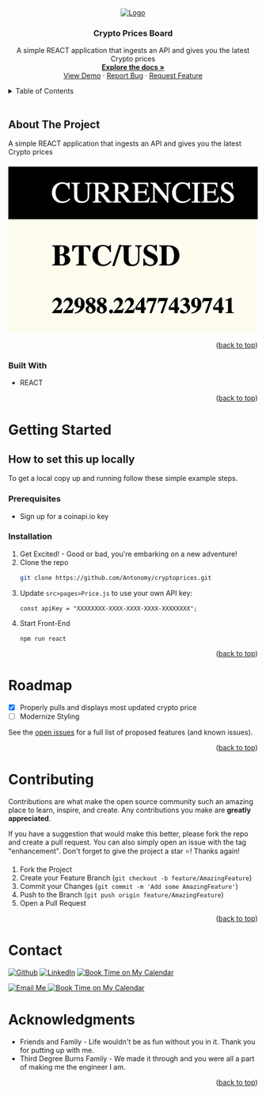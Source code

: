 <a name="readme-top"></a>

<br />
<div align="center">
  <a href="https://github.com/Antonomy/cryptoprices">
    <img src="https://avatars.githubusercontent.com/u/24372514?v=4" alt="Logo" width="80" height="80">
  </a>

<h3 align="center">Crypto Prices Board</h3>

  <p align="center">
A simple REACT application that ingests an API and gives you the latest Crypto prices
    <br />
    <a href="https://github.com/Antonomy/cryptoprices"><strong>Explore the docs »</strong></a>
    <br />
    <a href="https://antonomy.github.io/cryptoprices/">View Demo</a>
    ·
    <a href="https://github.com/Antonomy/cryptoprices/issues">Report Bug</a>
    ·
    <a href="https://github.com/Antonomy/cryptoprices/issues">Request Feature</a>
  </p>
</div>
<details>
  <summary>Table of Contents</summary>
  <ol>
    <li>
      <a href="#about-the-project">About The Project</a>
      <ul>
        <li><a href="#built-with">Built With</a></li>
      </ul>
    </li>
    <li>
      <a href="#getting-started">Getting Started</a>
      <ul>
        <li><a href="#prerequisites">Prerequisites</a></li>
        <li><a href="#installation">Installation</a></li>
      </ul>
    </li>
    <li><a href="#roadmap">Roadmap</a></li>
    <li><a href="#contributing">Contributing</a></li>
    <li><a href="#contact">Contact</a></li>
    <li><a href="#acknowledgments">Acknowledgments</a></li>
  </ol>
</details>
<br />

## About The Project
A simple REACT application that ingests an API and gives you the latest Crypto prices

![cryptoprices](./public/images/app_image.png)

<p align="right">(<a href="#readme-top">back to top</a>)</p>

### Built With

* REACT
<p align="right">(<a href="#readme-top">back to top</a>)</p>


# Getting Started

## How to set this up locally
To get a local copy up and running follow these simple example steps.

### Prerequisites

- Sign up for a coinapi.io key

### Installation

1. Get Excited! - Good or bad, you're embarking on a new adventure!
2. Clone the repo
   ```sh
   git clone https://github.com/Antonomy/cryptoprices.git
   ```
3. Update `src>pages>Price.js` to use your own API key:
    ```
    const apiKey = "XXXXXXXX-XXXX-XXXX-XXXX-XXXXXXXX";
    ```
3. Start Front-End
   ```
   npm run react
   ```

<p align="right">(<a href="#readme-top">back to top</a>)</p>

# Roadmap

- [x] Properly pulls and displays most updated crypto price
- [ ] Modernize Styling

See the [open issues](https://github.com/Antonomy/cryptoprices/issues) for a full list of proposed features (and known issues).

<p align="right">(<a href="#readme-top">back to top</a>)</p>


# Contributing

Contributions are what make the open source community such an amazing place to learn, inspire, and create. Any contributions you make are **greatly appreciated**.

If you have a suggestion that would make this better, please fork the repo and create a pull request. You can also simply open an issue with the tag "enhancement".
Don't forget to give the project a star ⭐! Thanks again!

1. Fork the Project
2. Create your Feature Branch (`git checkout -b feature/AmazingFeature`)
3. Commit your Changes (`git commit -m 'Add some AmazingFeature'`)
4. Push to the Branch (`git push origin feature/AmazingFeature`)
5. Open a Pull Request

<p align="right">(<a href="#readme-top">back to top</a>)</p>


# Contact

<a href="https://github.com/Antonomy" target="_blank"><img alt="Github" src="https://img.shields.io/badge/GitHub-%2312100E.svg?&style=for-the-badge&logo=Github&logoColor=white" /></a>
<a href="https://www.linkedin.com/in/antonyyu/" target="_blank"><img alt="LinkedIn" src="https://img.shields.io/badge/linkedin-%230077B5.svg?&style=for-the-badge&logo=linkedin&logoColor=white" /></a>
<a href="https://antonyyu.com" target="_blank"><img alt="Book Time on My Calendar" src="https://img.shields.io/badge/Website-45b8d8.svg?&style=for-the-badge&logo=react&logoColor=white" /></a>

<a href="mailto:hello@antonyyu.com" target="_blank"><img alt="Email Me" src="https://img.shields.io/badge/Email%20me-EA4335.svg?&style=for-the-badge&logo=gmail&logoColor=white" />
<a href="https://calendly.com/antonyyu" target="_blank"><img alt="Book Time on My Calendar" src="https://img.shields.io/badge/Book%20Time%20with%20me-4285F4.svg?&style=for-the-badge&logo=googlecalendar&logoColor=white" /></a>


# Acknowledgments

* Friends and Family - Life wouldn't be as fun without you in it. Thank you for putting up with me.
* Third Degree Burns Family - We made it through and you were all a part of making me the engineer I am.


<p align="right">(<a href="#readme-top">back to top</a>)</p>